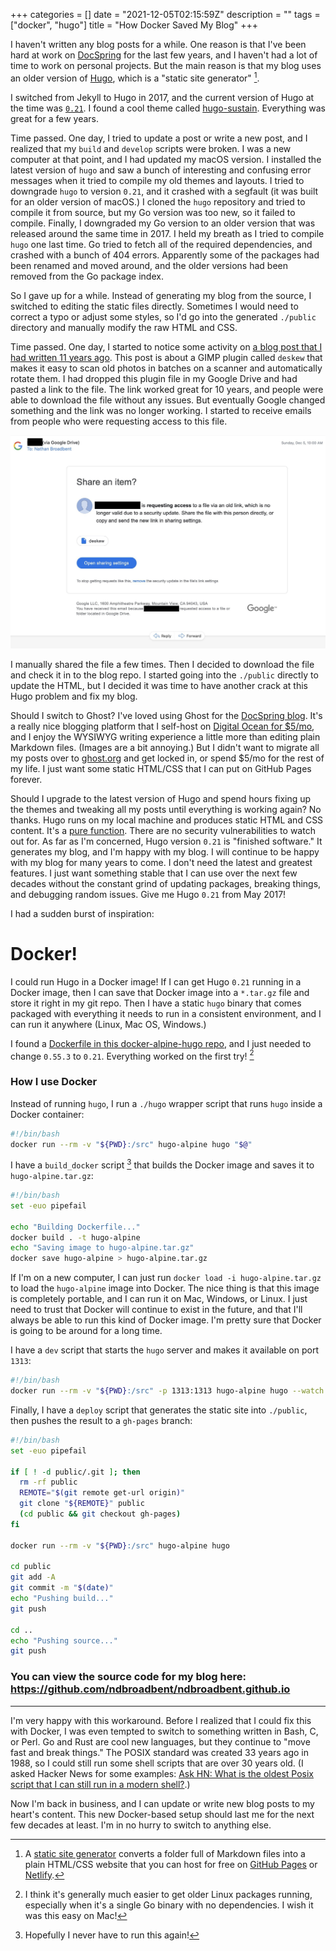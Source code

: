 +++
categories = []
date = "2021-12-05T02:15:59Z"
description = ""
tags = ["docker", "hugo"]
title = "How Docker Saved My Blog"
+++

I haven't written any blog posts for a while. One reason is that I've been hard at work on [DocSpring](https://docspring.com) for the last few years, and I haven't had a lot of time to work on personal projects. But the main reason is that my blog uses an older version of [Hugo](https://gohugo.io/), which is a "static site generator" [^1].

I switched from Jekyll to Hugo in 2017, and the current version of Hugo at the time was [`0.21`](https://gohugo.io/news/0.21-relnotes/). I found a cool theme called [hugo-sustain](https://github.com/suyundukov/hugo-sustain). Everything was great for a few years.

Time passed. One day, I tried to update a post or write a new post, and I realized that my `build` and `develop` scripts were broken. I was a new computer at that point, and I had updated my macOS version. I installed the latest version of `hugo` and saw a bunch of interesting and confusing error messages when it tried to compile my old themes and layouts. I tried to downgrade `hugo` to version `0.21`, and it crashed with a segfault (it was built for an older version of macOS.) I cloned the `hugo` repository and tried to compile it from source, but my Go version was too new, so it failed to compile. Finally, I downgraded my Go version to an older version that was released around the same time in 2017. I held my breath as I tried to compile `hugo` one last time. Go tried to fetch all of the required dependencies, and crashed with a bunch of 404 errors. Apparently some of the packages had been renamed and moved around, and the older versions had been removed from the Go package index.

So I gave up for a while. Instead of generating my blog from the source, I switched to editing the static files directly. Sometimes I would need to correct a typo or adjust some styles, so I'd go into the generated `./public` directory and manually modify the raw HTML and CSS.

Time passed. One day, I started to notice some activity on [a blog post that I had written 11 years ago](/2010/05/13/scanning-lots-of-photos-at-once/). This post is about a GIMP plugin called `deskew` that makes it easy to scan old photos in batches on a scanner and automatically rotate them. I had dropped this plugin file in my Google Drive and had pasted a link to the file. The link worked great for 10 years, and people were able to download the file without any issues. But eventually Google changed something and the link was no longer working. I started to receive emails from people who were requesting access to this file.

<img class="lightbox thumb" src="/images/posts/2021/12/request-to-access-deskew.jpeg" alt="Request to access the deskew file" />

I manually shared the file a few times. Then I decided to download the file and check it in to the blog repo. I started going into the `./public` directly to update the HTML, but I decided it was time to have another crack at this Hugo problem and fix my blog.

Should I switch to Ghost? I've loved using Ghost for the [DocSpring blog](https://docspring.com/blog). It's a really nice blogging platform that I self-host on [Digital Ocean for $5/mo](https://www.digitalocean.com/), and I enjoy the WYSIWYG writing experience a little more than editing plain Markdown files. (Images are a bit annoying.) But I didn't want to migrate all my posts over to [ghost.org](https://ghost.org/) and get locked in, or spend $5/mo for the rest of my life. I just want some static HTML/CSS that I can put on GitHub Pages forever.

Should I upgrade to the latest version of Hugo and spend hours fixing up the themes and tweaking all my posts until everything is working again? No thanks. Hugo runs on my local machine and produces static HTML and CSS content. It's a [pure function](https://www.wikiwand.com/en/Pure_function). There are no security vulnerabilities to watch out for. As far as I'm concerned, Hugo version `0.21` is "finished software." It generates my blog, and I'm happy with my blog. I will continue to be happy with my blog for many years to come. I don't need the latest and greatest features. I just want something stable that I can use over the next few decades without the constant grind of updating packages, breaking things, and debugging random issues. Give me Hugo `0.21` from May 2017!

I had a sudden burst of inspiration:

# Docker!

I could run Hugo in a Docker image! If I can get Hugo `0.21` running in a Docker image, then I can save that Docker image into a `*.tar.gz` file and store it right in my git repo. Then I have a static `hugo` binary that comes packaged with everything it needs to run in a consistent environment, and I can run it anywhere (Linux, Mac OS, Windows.)

I found a [Dockerfile in this docker-alpine-hugo repo](https://github.com/jonathanbp/docker-alpine-hugo/blob/master/Dockerfile), and I just needed to change `0.55.3` to `0.21`. Everything worked on the first try! [^2]

### How I use Docker

Instead of running `hugo`, I run a `./hugo` wrapper script that runs `hugo` inside a Docker container:

```bash
#!/bin/bash
docker run --rm -v "${PWD}:/src" hugo-alpine hugo "$@"
```

I have a `build_docker` script [^3] that builds the Docker image and saves it to `hugo-alpine.tar.gz`:

```bash
#!/bin/bash
set -euo pipefail

echo "Building Dockerfile..."
docker build . -t hugo-alpine
echo "Saving image to hugo-alpine.tar.gz"
docker save hugo-alpine > hugo-alpine.tar.gz
```

If I'm on a new computer, I can just run `docker load -i hugo-alpine.tar.gz` to load the `hugo-alpine` image into Docker. The nice thing is that this image is completely portable, and I can run it on Mac, Windows, or Linux. I just need to trust that Docker will continue to exist in the future, and that I'll always be able to run this kind of Docker image. I'm pretty sure that Docker is going to be around for a long time.

I have a `dev` script that starts the `hugo` server and makes it available on port `1313`:

```bash
#!/bin/bash
docker run --rm -v "${PWD}:/src" -p 1313:1313 hugo-alpine hugo --watch serve --bind 0.0.0.0
```

Finally, I have a `deploy` script that generates the static site into `./public`, then pushes the result to a `gh-pages` branch:

```bash
#!/bin/bash
set -euo pipefail

if [ ! -d public/.git ]; then
  rm -rf public
  REMOTE="$(git remote get-url origin)"
  git clone "${REMOTE}" public
  (cd public && git checkout gh-pages)
fi

docker run --rm -v "${PWD}:/src" hugo-alpine hugo

cd public
git add -A
git commit -m "$(date)"
echo "Pushing build..."
git push

cd ..
echo "Pushing source..."
git push
```

### You can view the source code for my blog here: https://github.com/ndbroadbent/ndbroadbent.github.io

---

I'm very happy with this workaround. Before I realized that I could fix this with Docker, I was even tempted to switch to something written in Bash, C, or Perl. Go and Rust are cool new languages, but they continue to "move fast and break things." The POSIX standard was created 33 years ago in 1988, so I could still run some shell scripts that are over 30 years old. (I asked Hacker News for some examples: [Ask HN: What is the oldest Posix script that I can still run in a modern shell?](https://news.ycombinator.com/item?id=29446380).)

Now I'm back in business, and I can update or write new blog posts to my heart's content. This new Docker-based setup should last me for the next few decades at least. I'm in no hurry to switch to anything else.

[^1]: A [static site generator](https://www.cloudflare.com/learning/performance/static-site-generator/) converts a folder full of Markdown files into a plain HTML/CSS website that you can host for free on [GitHub Pages](https://pages.github.com/) or [Netlify](https://www.netlify.com/).
[^2]: I think it's generally much easier to get older Linux packages running, especially when it's a single Go binary with no dependencies. I wish it was this easy on Mac!
[^3]: Hopefully I never have to run this again!
